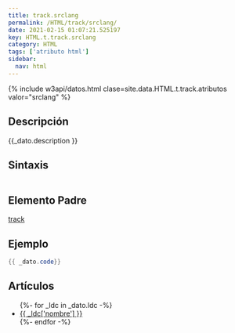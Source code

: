 ```yaml
---
title: track.srclang
permalink: /HTML/track/srclang/
date: 2021-02-15 01:07:21.525197
key: HTML.t.track.srclang
category: HTML
tags: ['atributo html']
sidebar: 
  nav: html
---
```


{% include w3api/datos.html clase=site.data.HTML.t.track.atributos valor="srclang" %}

## Descripción
{{_dato.description }}

## Sintaxis
~~~html
~~~

## Elemento Padre
[track](/HTML/track/)

## Ejemplo
~~~java
{{ _dato.code}}
~~~

## Artículos
<ul>
{%- for _ldc in _dato.ldc -%}
   <li>
       <a href="{{_ldc['url'] }}">{{ _ldc['nombre'] }}</a>
   </li>
{%- endfor -%}
</ul>
